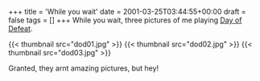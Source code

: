 +++
title = 'While you wait'
date = 2001-03-25T03:44:55+00:00
draft = false
tags = []
+++
While you wait, three pictures of me playing [Day of Defeat](https://web.archive.org/web/20010519135127/http://www.dayofdefeatmod.com/).

{{< thumbnail src="dod01.jpg" >}}
{{< thumbnail src="dod02.jpg" >}}
{{< thumbnail src="dod03.jpg" >}}

Granted, they arnt amazing pictures, but hey!